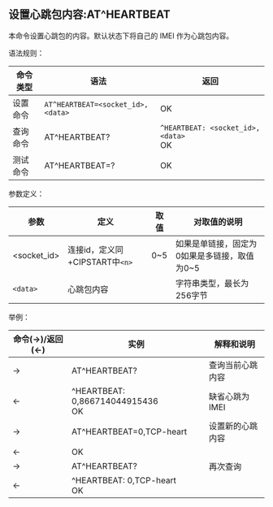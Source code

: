 ## 设置心跳包内容:AT^HEARTBEAT

本命令设置心跳包的内容。默认状态下将自己的 IMEI 作为心跳包内容。

语法规则：

| 命令类型 | 语法                              | 返回                                    |
| -------- | --------------------------------- | --------------------------------------- |
| 设置命令 | `AT^HEARTBEAT=<socket_id>,<data>` | OK                                      |
| 查询命令 | AT^HEARTBEAT?                     | `^HEARTBEAT: <socket_id>,<data> `<br>OK |
| 测试命令 | AT^HEARTBEAT=?                    | OK                                      |

 

参数定义：

| 参数        | 定义                           | 取值 | 对取值的说明                                 |
| ----------- | ------------------------------ | ---- | -------------------------------------------- |
| <socket_id> | 连接id，定义同+CIPSTART中`<n>` | 0~5  | 如果是单链接，固定为0如果是多链接，取值为0~5 |
| `<data>`    | 心跳包内容                     |      | 字符串类型，最长为256字节                    |

 

举例：

| 命令(→)/返回(←) | 实例                                 | 解释和说明       |
| --------------- | ------------------------------------ | ---------------- |
| →               | AT^HEARTBEAT?                        | 查询当前心跳内容 |
| ←               | ^HEARTBEAT: 0,866714044915436<br> OK | 缺省心跳为IMEI   |
| →               | AT^HEARTBEAT=0,TCP-heart             | 设置新的心跳内容 |
| ←               | OK                                   |                  |
| →               | AT^HEARTBEAT?                        | 再次查询         |
| ←               | ^HEARTBEAT: 0,TCP-heart <br>OK       |                  |
